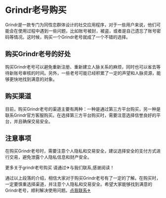 # Grindr老号购买

Grindr是一款专门为同性恋群体设计的社交应用程序，对于一些用户来说，他们可能会在使用过程中遇到一些问题，比如账号被封，被盗，或者是自己遗忘了账号密码等情况。这时候，购买一个Grindr老号就成了一个不错的选择。

## 购买Grindr老号的好处

购买Grindr老号可以避免重新注册、重新建立人脉关系的麻烦，同时也可以省去等待新账号审核的时间。另外，一些老号可能已经积累了一定的声望和人脉资源，能够更快地找到满意的对象。

## 购买渠道

目前，购买Grindr老号的渠道主要有两种：一种是通过第三方平台购买，另一种是联系Grindr官方客服购买。在选择第三方平台购买时，需要注意选择信誉良好的平台，并且确保交易安全。

## 注意事项

在购买Grindr老号时，需要注意个人隐私和交易安全，建议选择安全的支付方式进行交易，避免泄露个人隐私信息和财产安全。

更多关于grindr老号购买 请通过✈与我们联系,感谢阅读！

通过以上段落的介绍，相信大家对于购买Grindr老号有了一定的了解。在购买时，一定要慎重选择渠道，并注意个人隐私和交易安全。希望大家能够找到满意的Grindr老号，顺利解决使用问题。[点我联系✈](https://my.G208.com)